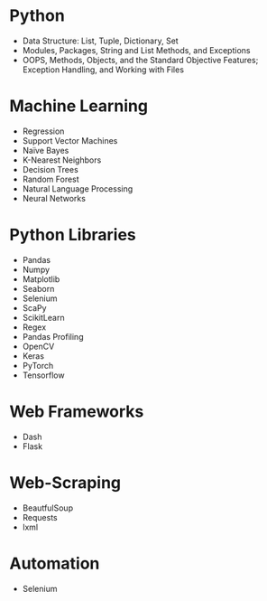 # Python

 - Data Structure: List, Tuple, Dictionary, Set
 - Modules, Packages, String and List Methods, and Exceptions
 - OOPS, Methods, Objects, and the Standard Objective Features; Exception Handling, and Working with Files
 
 # Machine Learning
 
 - Regression
 - Support Vector Machines 
 - Naïve Bayes
 - K-Nearest Neighbors 
 - Decision Trees 
 - Random Forest
 - Natural Language Processing 
 - Neural Networks

# Python Libraries

 - Pandas
 - Numpy
 - Matplotlib
 - Seaborn
 - Selenium
 - ScaPy
 - ScikitLearn
 - Regex
 - Pandas Profiling
 - OpenCV
 - Keras
 - PyTorch
 - Tensorflow

# Web Frameworks

 - Dash
 - Flask
 
# Web-Scraping

 - BeautfulSoup
 - Requests
 - lxml

# Automation

 - Selenium
